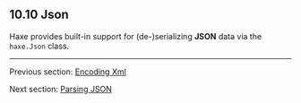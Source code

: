 ## 10.10 Json

Haxe provides built-in support for (de-)serializing **JSON** data via the `haxe.Json` class.

---

Previous section: [Encoding Xml](std-Xml-encoding.md)

Next section: [Parsing JSON](std-Json-parsing.md)